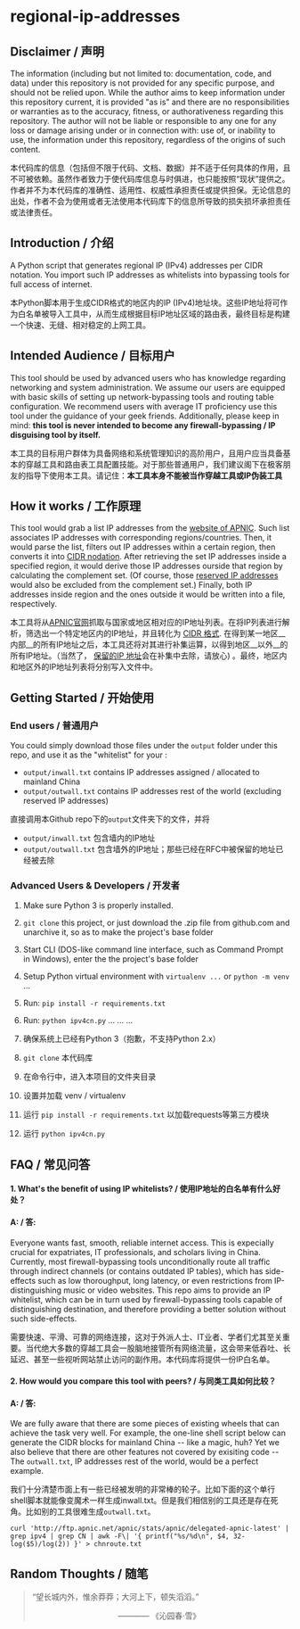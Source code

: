 # regional-ip-addresses

## Disclaimer / 声明
The information (including but not limited to: documentation, code, and data) under this repository is not provided for any specific purpose, and should not be relied upon. While the author aims to keep information under this repository current, it is provided "as is" and there are no responsibilities or warranties as to the accuracy, fitness, or authorativeness regarding this repository. The author will not be liable or responsible to any one for any loss or damage arising under or in connection with: use of, or inability to use, the information under this repository, regardless of the origins of such content.

本代码库的信息（包括但不限于代码、文档、数据）并不适于任何具体的作用，且不可被依赖。虽然作者致力于使代码库信息与时俱进，也只能按照“现状”提供之。作者并不为本代码库的准确性、适用性、权威性承担责任或提供担保。无论信息的出处，作者不会为使用或者无法使用本代码库下的信息所导致的损失损坏承担责任或法律责任。


## Introduction / 介绍
A Python script that generates regional IP (IPv4) addresses per CIDR notation. You import such IP addresses as whitelists into bypassing tools for full access of internet. 

本Python脚本用于生成CIDR格式的地区内的IP (IPv4)地址块。这些IP地址将可作为白名单被导入工具中，从而生成根据目标IP地址区域的路由表，最终目标是构建一个快速、无缝、相对稳定的上网工具。

## Intended Audience / 目标用户
This tool should be used by advanced users who has knowledge regarding networking and system administration. We assume our users are equipped with basic skills of setting up network-bypassing tools and routing table configuration. We recommend users with average IT proficiency use this tool under the guidance of your geek friends. Additionally, please keep in mind: __this tool is never intended to become any firewall-bypassing / IP disguising tool by itself.__

本工具的目标用户群体为具备网络和系统管理知识的高阶用户，且用户应当具备基本的穿越工具和路由表工具配置技能。对于那些普通用户，我们建议阁下在极客朋友的指导下使用本工具。请记住：__本工具本身不能被当作穿越工具或IP伪装工具__

## How it works / 工作原理
This tool would grab a list IP addresses from the [website of APNIC](http://ftp.apnic.net/apnic/stats/apnic/delegated-apnic-latest). Such list associates IP addresses with corresponding regions/countries. Then, it would parse the list, filters out IP addresses within a certain region, then converts it into [CIDR nodation](https://en.wikipedia.org/wiki/Classless_Inter-Domain_Routing#CIDR_notation). After retrieving the set IP addresses inside a specified region, it would derive those IP addresses ourside that region by calculating the complement set. (Of course, those [reserved IP addresses](https://en.wikipedia.org/wiki/Reserved_IP_addresses) would also be excluded from the complement set.) Finally, both IP addresses inside region and the ones outside it would be written into a file, respectively. 

本工具将从[APNIC官网](http://ftp.apnic.net/apnic/stats/apnic/delegated-apnic-latest)抓取与国家或地区相对应的IP地址列表。在将IP列表进行解析，筛选出一个特定地区内的IP地址，并且转化为 [CIDR 格式](https://en.wikipedia.org/wiki/Classless_Inter-Domain_Routing#CIDR_notation). 在得到某一地区__内部__的所有IP地址之后，本工具还将对其进行补集运算，以得到地区__以外__的所有IP地址。（当然了， [保留的IP 地址](https://en.wikipedia.org/wiki/Reserved_IP_addresses)会在补集中去除，请放心) 。最终，地区内和地区外的IP地址列表将分别写入文件中。


## Getting Started / 开始使用

### End users / 普通用户
You could simply download those files under the `output` folder under this repo, and use it as the "whitelist" for your :
* `output/inwall.txt` contains IP addresses assigned / allocated to mainland China 
* `output/outwall.txt` contains IP addresses rest of the world (excluding reserved IP addresses)

直接调用本Github repo下的`output`文件夹下的文件，并将
* `output/inwall.txt` 包含墙内的IP地址
* `output/outwall.txt` 包含墙外的IP地址；那些已经在RFC中被保留的地址已经被去除

### Advanced Users & Developers / 开发者
1. Make sure Python 3 is properly installed.
2. `git clone` this project, or just download the .zip file from github.com and unarchive it, so as to make the project's base folder
3. Start CLI (DOS-like command line interface, such as Command Prompt in Windows), enter the the project's base folder
4. Setup Python virtual environment with `virtualenv ...` or `python -m venv` ...
5. Run: `pip install -r requirements.txt`
6. Run: `python ipv4cn.py`
... ... ... 

1. 确保系统上已经有Python 3（抱歉，不支持Python 2.x）
2. `git clone` 本代码库
3. 在命令行中，进入本项目的文件夹目录
4. 设置并加载 venv / virtualenv
5. 运行 `pip install -r requirements.txt` 以加载requests等第三方模块
6. 运行 `python ipv4cn.py`

## FAQ / 常见问答
#### 1. What's the benefit of using IP whitelists? / 使用IP地址的白名单有什么好处？
#### A: / 答: 
Everyone wants fast, smooth, reliable internet access. This is expecially crucial for expatriates, IT professionals, and scholars living in China. Currently, most firewall-bypassing tools unconditionally route all traffic through indirect channels (or contains outdated IP tables), which has side-effects such as low thoroughput, long latency, or even restrictions from IP-distinguishing music or video websites. This repo aims to provide an IP whitelist, which can be in turn used by firewall-bypassing tools capable of distinguishing destination, and therefore providing a better solution without such side-effects.

需要快速、平滑、可靠的网络连接，这对于外派人士、IT业者、学者们尤其至关重要。当代绝大多数的穿越工具会一股脑地接管所有网络流量，这会带来低吞吐、长延迟、甚至一些视听网站禁止访问的副作用。本代码库将提供一份IP白名单。

#### 2. How would you compare this tool with peers? / 与同类工具如何比较？
#### A: / 答: 
We are fully aware that there are some pieces of existing wheels that can achieve the task very well. For example, the one-line shell script below can generate the CIDR blocks for mainland China -- like a magic, huh? Yet we also believe that there are other features not covered by exisiting code -- The `outwall.txt`, IP addresses rest of the world, would be a perfect example.

我们十分清楚市面上有一些已经被发明的非常棒的轮子。比如下面的这个单行shell脚本就能像变魔术一样生成inwall.txt。但是我们相信别的工具还是存在死角。比如别的工具很难生成`outwall.txt`。

    curl 'http://ftp.apnic.net/apnic/stats/apnic/delegated-apnic-latest' | grep ipv4 | grep CN | awk -F\| '{ printf("%s/%d\n", $4, 32-log($5)/log(2)) }' > chnroute.txt

## Random Thoughts / 随笔
> “望长城内外，惟余莽莽；大河上下，顿失滔滔。”
> 
> 　　　　　　　　　　　———— 《沁园春·雪》
